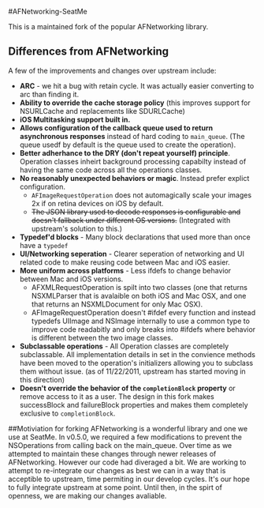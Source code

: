 #AFNetworking-SeatMe

This is a maintained fork of the popular AFNetworking library. 

## Differences from AFNetworking

A few of the improvements and changes over upstream include:

  * **ARC** - we hit a bug with retain cycle. It was actually easier
    converting to arc than finding it.
  * **Ability to override the cache storage policy** (this improves support for NSURLCache and replacements like SDURLCache)
  * **iOS Multitasking support built in.**
  * **Allows configuration of the callback queue used to return asynchronous responses** instead of hard coding to `main_queue`. (The queue usedf by default is the queue used to create the operation). 
  * **Better adherhance to the DRY (don't repeat yourself) principle**. Operation classes inheirt background processing capabilty instead of having the same code across all the operations classes.
  * **No reasonably unexpected behaviors or magic**. Instead prefer explict configuration. 
    * ```AFImageRequestOperation``` does not automagically scale your images 2x if on retina devices on iOS by default. 
    * ~~The JSON library used to decode responses is configurable and doesn't fallback under different OS versions.~~ (Integrated with upstream's solution to this.)
  * **Typedef'd blocks** - Many block declarations that used more than once have a `typedef`
  * **UI/Networking seperation** - Clearer seperation of networking and UI related code to make reusing code between Mac and iOS easier.
  * **More uniform across platforms** - Less ifdefs to change behavior between Mac and iOS versions. 
    * AFXMLRequestOperation is spilt into two classes (one that returns NSXMLParser that is avalaible on both iOS and Mac OSX, and one that returns an NSXMLDocument for only Mac OSX).
    * AFImageRequestOperation doesn't #ifdef every function and instead typedefs UIImage and NSImage internally to use a common type to improve code readabitly and only breaks into #ifdefs where behavior is different between the two image classes.
  * **Subclassable operations** - All Operation classes are completely subclassable. All implementation details in set in the convience methods have been moved to the operation's initializers allowing you to subclass them without issue. (as of 11/22/2011, upstream has started moving in this direction)
  * **Doesn't override the behavior of the ```completionBlock``` property** or remove access to it as a user. The design in this fork makes successBlock and failureBlock properties and makes them completely exclusive to ```completionBlock```.


##Motiviation for forking
AFNetworking is a wonderful library and one we use at SeatMe. In v0.5.0, we required a few modifications to prevent the NSOperations from calling back on the main_queue. Over time as we attempted to maintain these changes through newer releases of AFNetworking. However our code had diveraged a bit. We are working to attempt to re-integrate our changes as best we can in a way that is acceptible to upstream, time permiting in our develop cycles. It's our hope to fully integrate upstream at some point. Until then, in the spirt of openness, we are making our changes avaliable. 
